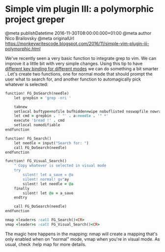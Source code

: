 # Simple vim plugin III: a polymorphic project greper

@meta publishDatetime 2016-11-30T08:00:00.000+01:00
@meta author Nico Brailovsky
@meta originalUrl https://monkeywritescode.blogspot.com/2016/11/simple-vim-plugin-iii-polymorphic.html

We've recently seen a very basic function to integrate grep to vim. We can improve it a little bit with very simple changes. Using this tip to have [different key binding for different modes](md_blog/2015/0602_Vimtippolymorphickeybindings.md) we can do something a bit smarter . Let's create two functions, one for normal mode that should prompt the user what to search for, and another function to automagically pick whatever is selected:

```ruby
function! FG_DoSearch(needle)
    let grepbin = 'grep -nri '

    tabnew
    setlocal buftype=nofile bufhidden=wipe nobuflisted noswapfile nowrap
    let cmd = grepbin . ' "' . a:needle . '" *'
    execute '$read !' . cmd
    setlocal nomodifiable
endfunction

function! FG_Search()
    let needle = input("Search for: ")
    call FG_DoSearch(needle)
endfunction

function! FG_Visual_Search()
    " Copy whatever is selected in visual mode
    try
        silent! let a_save = @a
        silent! normal! gv"ay
        silent! let needle = @a
    finally
        silent! let @a = a_save
    endtry

    call FG_DoSearch(needle)
endfunction

nmap <leader>s :call FG_Search()<CR>
vmap <leader>s :call FG_Visual_Search()<CR>
```

The magic here happens in the mapping: nmap will create a mapping that's only enabled when on "normal" mode, vmap when you're in visual mode. As usual, check :help map for more details.

